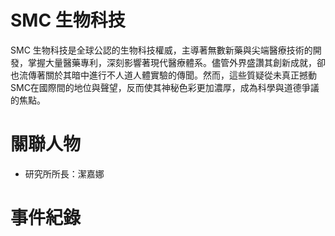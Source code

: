 # SMC 生物科技

SMC 生物科技是全球公認的生物科技權威，主導著無數新藥與尖端醫療技術的開發，掌握大量醫藥專利，深刻影響著現代醫療體系。儘管外界盛讚其創新成就，卻也流傳著關於其暗中進行不人道人體實驗的傳聞。然而，這些質疑從未真正撼動SMC在國際間的地位與聲望，反而使其神秘色彩更加濃厚，成為科學與道德爭議的焦點。

# 關聯人物

- 研究所所長：潔嘉娜

# 事件紀錄

